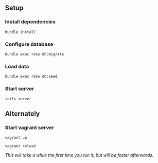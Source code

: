 ## Setup

### Install dependencies
`bundle install`

### Configure database
`bundle exec rake db:migrate`

### Load data
`bundle exec rake db:seed`

### Start server
`rails server`

## Alternately

### Start vagrant server
`vagrant up`

`vagrant reload`

*This will take a while the first time you run it, but will be faster afterwards.*

